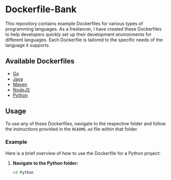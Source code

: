 # Dockerfile-Bank
This repository contains example Dockerfiles for various types of programming languages. As a freelancer, I have created these Dockerfiles to help developers quickly set up their development environments for different languages. Each Dockerfile is tailored to the specific needs of the language it supports.

## Available Dockerfiles
- [Go](./Go)
- [Java](./Java)
- [Maven](./Maven)
- [NodeJS](./NodeJS)
- [Python](./Python)

## Usage
To use any of these Dockerfiles, navigate to the respective folder and follow the instructions provided in the `README.md` file within that folder.

### Example
Here is a brief overview of how to use the Dockerfile for a Python project:

1. **Navigate to the Python folder:**
   ```sh
   cd Python
